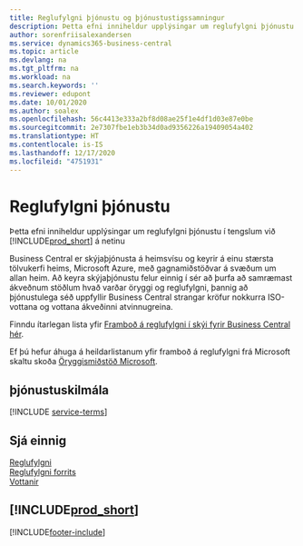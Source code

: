 ```yaml
---
title: Reglufylgni þjónustu og þjónustustigssamningur
description: Þetta efni inniheldur upplýsingar um reglufylgni þjónustu í tengslum við Business Central Online.
author: sorenfriisalexandersen
ms.service: dynamics365-business-central
ms.topic: article
ms.devlang: na
ms.tgt_pltfrm: na
ms.workload: na
ms.search.keywords: ''
ms.reviewer: edupont
ms.date: 10/01/2020
ms.author: soalex
ms.openlocfilehash: 56c4413e333a2bf8d08ae25f1e4df1d03e87e0be
ms.sourcegitcommit: 2e7307fbe1eb3b34d0ad9356226a19409054a402
ms.translationtype: HT
ms.contentlocale: is-IS
ms.lasthandoff: 12/17/2020
ms.locfileid: "4751931"
---
```

# <a name="service-compliance"></a>Reglufylgni þjónustu

Þetta efni inniheldur upplýsingar um reglufylgni þjónustu í tengslum við [!INCLUDE[prod_short](../includes/prod_short.md)] á netinu  

Business Central er skýjaþjónusta á heimsvísu og keyrir á einu stærsta tölvukerfi heims, Microsoft Azure, með gagnamiðstöðvar á svæðum um allan heim. Að keyra skýjaþjónustu felur einnig í sér að þurfa að samræmast ákveðnum stöðlum hvað varðar öryggi og reglufylgni, þannig að þjónustulega séð uppfyllir Business Central strangar kröfur nokkurra ISO-vottana og vottana ákveðinni atvinnugreina.

Finndu ítarlegan lista yfir [Framboð á reglufylgni í skýi fyrir Business Central hér](https://aka.ms/d365-compliance-list).

Ef þú hefur áhuga á heildarlistanum yfir framboð á reglufylgni frá Microsoft skaltu skoða [Öryggismiðstöð Microsoft](https://www.microsoft.com/trustcenter/compliance/complianceofferings).

## <a name="service-terms"></a>þjónustuskilmála

[!INCLUDE [service-terms](../includes/service-terms.md)]

## <a name="see-also"></a>Sjá einnig

[Reglufylgni](compliance-overview.md)  
[Reglufylgni forrits](compliance-application-compliance.md)  
[Vottanir](compliance-certifications.md)  

## [!INCLUDE[prod_short](../includes/free_trial_md.md)]  


[!INCLUDE[footer-include](../includes/footer-banner.md)]